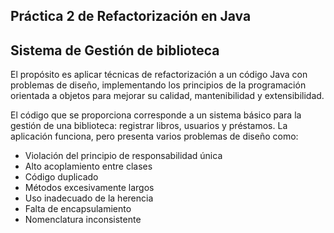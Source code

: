 ## Práctica 2 de Refactorización en Java
## Sistema de Gestión de biblioteca

El propósito es aplicar técnicas de refactorización a un código Java con problemas de diseño, implementando los principios de la programación orientada a objetos para mejorar su calidad, mantenibilidad y extensibilidad.

El código que se proporciona corresponde a un sistema básico para la gestión de una biblioteca: registrar libros, usuarios y préstamos. La aplicación funciona, pero presenta varios problemas de diseño como:

- Violación del principio de responsabilidad única
- Alto acoplamiento entre clases
- Código duplicado
- Métodos excesivamente largos
- Uso inadecuado de la herencia
- Falta de encapsulamiento
- Nomenclatura inconsistente

